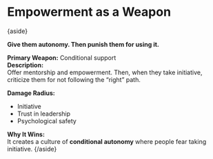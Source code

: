 
# Empowerment as a Weapon

{aside}

**Give them autonomy. Then punish them for using it.**

**Primary Weapon:** Conditional support  
**Description:**  
Offer mentorship and empowerment. Then, when they take initiative, criticize them for not following the “right” path.

**Damage Radius:**  

- Initiative
- Trust in leadership
- Psychological safety

**Why It Wins:**  
It creates a culture of **conditional autonomy** where people fear taking initiative.
{/aside}

